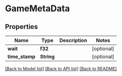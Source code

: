 # GameMetaData

## Properties

Name | Type | Description | Notes
------------ | ------------- | ------------- | -------------
**wait** | **f32** |  | [optional] 
**time_stamp** | **String** |  | [optional] 

[[Back to Model list]](../README.md#documentation-for-models) [[Back to API list]](../README.md#documentation-for-api-endpoints) [[Back to README]](../README.md)


